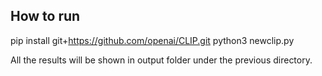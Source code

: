 ## How to run
pip install git+https://github.com/openai/CLIP.git
python3 newclip.py

All the results will be shown in output folder under the previous directory.